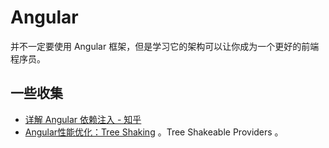 Angular
===

并不一定要使用 Angular 框架，但是学习它的架构可以让你成为一个更好的前端程序员。

## 一些收集

- [详解 Angular 依赖注入 - 知乎](https://zhuanlan.zhihu.com/p/113299696)
- [Angular性能优化：Tree Shaking](https://limeii.github.io/2019/08/angular-tree-shaking/) 。Tree Shakeable Providers 。